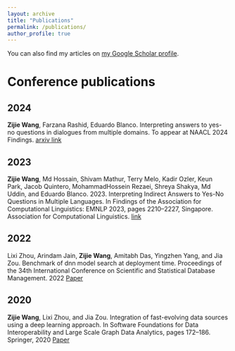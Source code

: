 ```yaml
---
layout: archive
title: "Publications"
permalink: /publications/
author_profile: true
---
```


<!-- {% if author.googlescholar %}
  {% endif %}

{% include base_path %}

{% for post in site.publications reversed %}
  {% include archive-single.html %}
{% endfor %} -->

You can also find my articles on [my Google Scholar profile](https://scholar.google.com/citations?user=g6wwJ6YAAAAJ&hl=en&oi=ao).



Conference publications
=====


2024
----
**Zijie Wang**, Farzana Rashid, Eduardo Blanco. Interpreting answers to yes-no questions in dialogues from multiple domains. To appear at NAACL 2024 Findings. [arxiv link](https://arxiv.org/abs/2404.16262)

2023
----

**Zijie Wang**, Md Hossain, Shivam Mathur, Terry Melo, Kadir Ozler, Keun Park, Jacob Quintero, MohammadHossein Rezaei, Shreya Shakya, Md Uddin, and Eduardo Blanco. 2023. Interpreting Indirect Answers to Yes-No Questions in Multiple Languages. In Findings of the Association for Computational Linguistics: EMNLP 2023, pages 2210–2227, Singapore. Association for Computational Linguistics. [link](https://aclanthology.org/2023.findings-emnlp.146/)

2022
----

Lixi Zhou, Arindam Jain, **Zijie Wang**, Amitabh Das, Yingzhen Yang, and Jia Zou. Benchmark of dnn model search at deployment time. Proceedings of the 34th International Conference on Scientific and Statistical Database Management. 2022 [Paper](https://dl.acm.org/doi/pdf/10.1145/3538712.3538725?casa_token=iHRpnmJhcy0AAAAA:i594r1i7Fvhg7InJ46JKlBqg-X-oNMimVSBtbmHCjToz3f3GcODxIRL0yIbL6KSHImW7mlnl7AX0)

2020
----

**Zijie Wang**, Lixi Zhou, and Jia Zou. Integration of fast-evolving data sources using a deep learning approach. In Software Foundations for Data Interoperability and Large Scale Graph Data Analytics, pages 172–186. Springer, 2020 [Paper](http://www.prg.nii.ac.jp/projects/biscuits/fourth-workshop/papers/Wang.pdf)

<!-- 
Preprints
=====

**Zijie Wang**, Lixi Zhou, Amitabh Das, Valay Dave, Zhanpeng Jin, and Jia Zou. Survive the schema changes: Integration of unmanaged data using deep learning. arXiv preprint arXiv:2010.07586, 2020 [arXiv](https://arxiv.org/pdf/2010.07586.pdf) -->